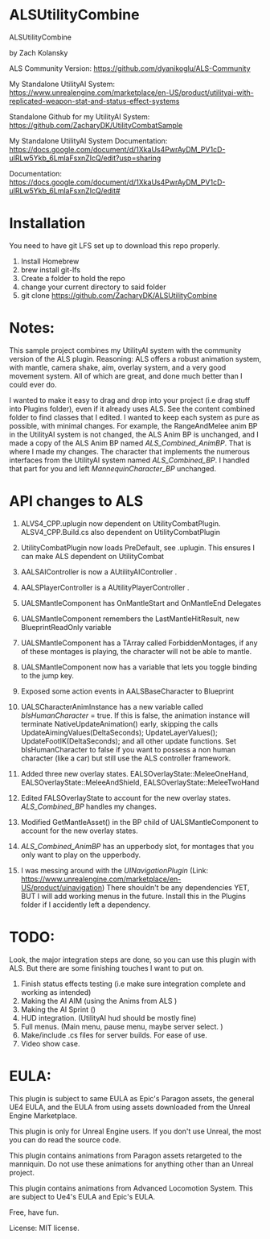 # ALSUtilityCombine
ALSUtilityCombine

by Zach Kolansky

ALS Community Version: https://github.com/dyanikoglu/ALS-Community

My Standalone UtilityAI System: https://www.unrealengine.com/marketplace/en-US/product/utilityai-with-replicated-weapon-stat-and-status-effect-systems

Standalone Github for my UtilityAI System: https://github.com/ZacharyDK/UtilityCombatSample 

My Standalone UtilityAI System Documentation: https://docs.google.com/document/d/1XkaUs4PwrAyDM_PV1cD-ulRLw5Ykb_6LmlaFsxnZIcQ/edit?usp=sharing 

Documentation: https://docs.google.com/document/d/1XkaUs4PwrAyDM_PV1cD-ulRLw5Ykb_6LmlaFsxnZIcQ/edit#

# Installation

You need to have git LFS set up to download this repo properly. 

1. Install Homebrew
2. brew install git-lfs 
3. Create a folder to hold the repo
4. change your current directory to said folder
5. git clone https://github.com/ZacharyDK/ALSUtilityCombine 

# Notes:

This sample project combines my UtilityAI system with the community version of the ALS plugin. 
Reasoning: ALS offers a robust animation system, with mantle, camera shake, aim, overlay system, and a very good movement system.
All of which are great, and done much better than I could ever do. 

I wanted to make it easy to drag and drop into your project (i.e drag stuff into Plugins folder), even if it already uses ALS. See the content combined folder to find
classes that I edited. I wanted to keep each system as pure as possible, with minimal changes. For example, the RangeAndMelee
anim BP in the UtilityAI system is not changed, the ALS Anim BP is unchanged, and I made a copy of the ALS Anim BP named
*ALS_Combined_AnimBP*. That is where I made my changes. The character that implements the numerous interfaces from the
UtilityAI system named *ALS_Combined_BP*. I handled that part for you and left *MannequinCharacter_BP* unchanged. 

# API changes to ALS

1. ALVS4_CPP.uplugin now dependent on UtilityCombatPlugin. ALSV4_CPP.Build.cs also dependent on UtilityCombatPlugin
2. UtilityCombatPlugin now loads PreDefault, see .uplugin. This ensures I can make ALS dependent on UtilityCombat
3. AALSAIController is now a AUtilityAIController .
4. AALSPlayerController is a AUtilityPlayerController .
5. UALSMantleComponent has OnMantleStart and OnMantleEnd Delegates
6. UALSMantleComponent remembers the LastMantleHitResult, new BlueprintReadOnly variable
7. UALSMantleComponent has a TArray called ForbiddenMontages, if any of these montages is playing, the character will not be able to mantle.
8. UALSMantleComponent now has a variable that lets you toggle binding to the jump key. 
9. Exposed some action events in AALSBaseCharacter to Blueprint
10. UALSCharacterAnimInstance has a new variable called *bIsHumanCharacter* = true. If this is false, the animation instance will terminate 
NativeUpdateAnimation() early, skipping the calls UpdateAimingValues(DeltaSeconds); UpdateLayerValues(); UpdateFootIK(DeltaSeconds); and all other update functions. Set bIsHumanCharacter to false if you want to possess a non human character (like a car) but still use the ALS controller framework.

11. Added three new overlay states. EALSOverlayState::MeleeOneHand, EALSOverlayState::MeleeAndShield, EALSOverlayState::MeleeTwoHand


12. Edited FALSOverlayState to account for the new overlay states. *ALS_Combined_BP* handles my changes.  

13. Modified GetMantleAsset() in the BP child of UALSMantleComponent to account for the new overlay states. 

14. *ALS_Combined_AnimBP* has an upperbody slot, for montages that you only want to play on the upperbody.

15. I was messing around with the *UINavigationPlugin* (Link: https://www.unrealengine.com/marketplace/en-US/product/uinavigation) There shouldn't
be any dependencies YET, BUT I will add working menus in the future. Install this in the Plugins folder if I accidently left a dependency. 

# TODO:

Look, the major integration steps are done, so you can use this plugin with ALS. But there are some finishing touches I want to put on.

1. Finish status effects testing (i.e make sure integration complete and working as intended)
2. Making the AI AIM (using the Anims from ALS )
3. Making the AI Sprint ()
4. HUD integration. (UtilityAI hud should be mostly fine)
5. Full menus. (Main menu, pause menu, maybe server select. )
6. Make/include .cs files for server builds. For ease of use.
7. Video show case. 

# EULA:

This plugin is subject to same EULA as Epic's Paragon assets, the general UE4 EULA, and the EULA from using assets downloaded from the Unreal Engine Marketplace.

This plugin is only for Unreal Engine users. If you don't use Unreal, the most you can do read the source code. 

This plugin contains animations from Paragon assets retargeted to the manniquin. Do not use these animations for anything other than an Unreal project. 

This plugin contains animations from Advanced Locomotion System. This are subject to Ue4's EULA and Epic's EULA. 

Free, have fun.

License: MIT license. 
